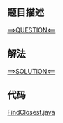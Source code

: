 ## 题目描述

[==>QUESTION<==](https://leetcode.cn/problems/find-closest-lcci/)

## 解法

[==>SOLUTION<==](https://leetcode.cn/problems/find-closest-lcci/solution/dan-ci-ju-chi-by-leetcode-solution-u96o/)

## 代码

[FindClosest.java](https://github.com/Marshal7cc/leetcode-java/blob/master/src/array/FindClosest.java)

